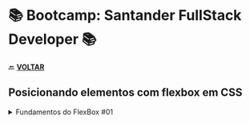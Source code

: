 # 📚 Bootcamp: Santander FullStack Developer 📚

🔙 [**VOLTAR**](../../../)

## **Posicionando elementos com flexbox em CSS**

<details>
<summary> Fundamentos do FlexBox #01 </summary>

- [Display: Flex](/Santader-Bootcamp-Fullstack-Developer/Exercicios/flexboxPraticas/0-display-flex.html);
- [Flex Direction](/Santader-Bootcamp-Fullstack-Developer/Exercicios/flexboxPraticas/1-flex-direction.html);
- [Flex Wrap](/Santader-Bootcamp-Fullstack-Developer/Exercicios/flexboxPraticas/2-flex-wrap.html);

</details>
